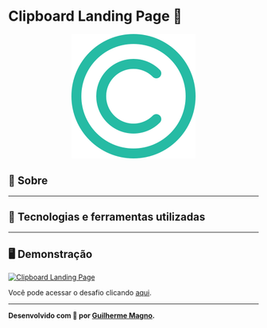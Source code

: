 # Clipboard Landing Page 📝
<p align="center">
<img src="img/logo.svg" alt="Clipboard logo" title="Clipboard logo">
</p>

## 📖 Sobre   

---

## 🚀 Tecnologias e ferramentas utilizadas

---

## 🖥️ Demonstração
[![Clipboard Landing Page](https://i.imgur.com/yiYYEFG.png "Clique para acessar o desafio")](https://devmagno.github.io/coding-challenges/challenges/Clipboard/index.html "Clique para acessar o desafio")   

Você pode acessar o desafio clicando [aqui](https://devmagno.github.io/coding-challenges/challenges/Clipboard/index.html).

---

**Desenvolvido com 💚 por [Guilherme Magno](https://github.com/devmagno/).**